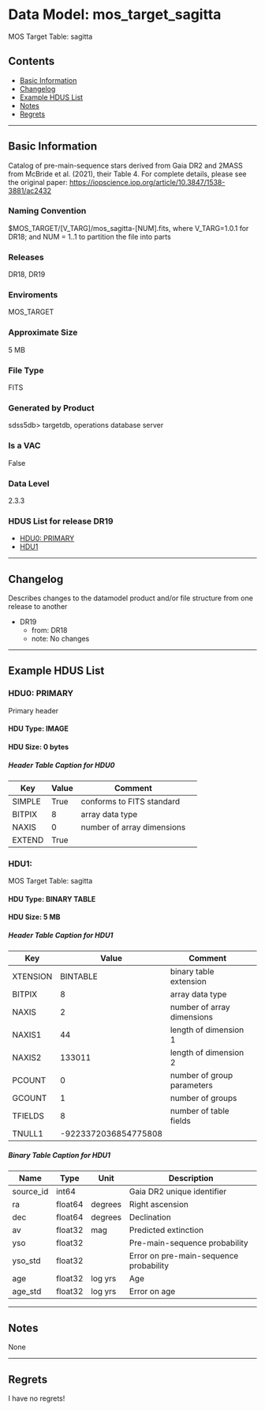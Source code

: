# Data Model: mos_target_sagitta


MOS Target Table: sagitta


## Contents
- [Basic Information](#basic-information)
- [Changelog](#changelog)
- [Example HDUS List](#example-hdus-list)
- [Notes](#notes)
- [Regrets](#regrets)
---

## Basic Information
Catalog of pre-main-sequence stars derived from Gaia DR2 and 2MASS from McBride et al. (2021), their Table 4. For complete details, please see the original paper: https://iopscience.iop.org/article/10.3847/1538-3881/ac2432

### Naming Convention
$MOS_TARGET/[V_TARG]/mos_sagitta-[NUM].fits, where V_TARG=1.0.1 for DR18; and NUM = 1..1 to partition the file into parts

### Releases
DR18, DR19

### Enviroments
MOS_TARGET

### Approximate Size
5 MB

### File Type
FITS

### Generated by Product
sdss5db> targetdb, operations database server

### Is a VAC
False

### Data Level
2.3.3

### HDUS List for release DR19
  - [HDU0: PRIMARY](#hdu0-primary)
  - [HDU1](#hdu1)

---

## Changelog
Describes changes to the datamodel product and/or file structure from one release to another
 - DR19
   - from: DR18
   - note: No changes

---
## Example HDUS List

### HDU0: PRIMARY
Primary header

#### HDU Type: IMAGE
#### HDU Size:  0 bytes

##### Header Table Caption for HDU0
Key | Value | Comment | |
| --- | --- | --- | --- |
| SIMPLE | True | conforms to FITS standard |
| BITPIX | 8 | array data type |
| NAXIS | 0 | number of array dimensions |
| EXTEND | True |  |



### HDU1: 
MOS Target Table: sagitta

#### HDU Type: BINARY TABLE
#### HDU Size:  5 MB

##### Header Table Caption for HDU1
Key | Value | Comment | |
| --- | --- | --- | --- |
| XTENSION | BINTABLE | binary table extension |
| BITPIX | 8 | array data type |
| NAXIS | 2 | number of array dimensions |
| NAXIS1 | 44 | length of dimension 1 |
| NAXIS2 | 133011 | length of dimension 2 |
| PCOUNT | 0 | number of group parameters |
| GCOUNT | 1 | number of groups |
| TFIELDS | 8 | number of table fields |
| TNULL1 | -9223372036854775808 |  |

##### Binary Table Caption for HDU1
Name | Type | Unit | Description |
| --- | --- | --- | --- |
 | source_id | int64 |  | Gaia DR2 unique identifier |
 | ra | float64 | degrees | Right ascension |
 | dec | float64 | degrees | Declination |
 | av | float32 | mag | Predicted extinction |
 | yso | float32 |  | Pre-main-sequence probability |
 | yso_std | float32 |  | Error on pre-main-sequence probability |
 | age | float32 | log yrs | Age |
 | age_std | float32 | log yrs | Error on age |



---
## Notes
None

---
## Regrets
I have no regrets!
